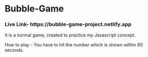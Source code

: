 # Bubble-Game

<h3>Live Link- https://bubble-game-project.netlify.app</h3>

<p>It is a normal game, created to practice my Javascript concept.</p>

<p>How to play - You have to hit the number which is shown within 60 seconds.</p>
